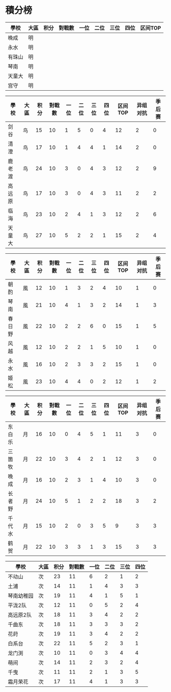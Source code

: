 # 積分榜

| 學校   | 大區 | 积分 | 對戰數 | 一位 | 二位 | 三位 | 四位 |区间TOP|
| ------ | ---- | ---- | ------ | ---- | ---- | ---- | ---- |---- |
| 晚成   | 明   |    |      |     |     |     |   |    | 
| 永水   | 明   |     |      |    |     |     |     |    | 
| 有珠山  | 明   |     |       |     |     |     |     |    | 
| 琴南   | 明   |    |       |     |    |     |   |    |
| 天童大  | 明   |   |     |     |     |    |    |    | 
| 宫守   | 明   |     |    |   |   |   |   |   | 

| 學校   | 大區 | 积分 | 對戰數 | 一位 | 二位 | 三位 | 四位 |区间TOP|异组对抗 |季后赛 |
| ------ | ---- | ---- | ------ | ---- | ---- | ---- | ---- |---- |---- |---- |
| 剑谷   | 鸟   | 15    | 10      | 1    | 5    | 0    | 4    |  12  | 2  |0 |
| 清澄   | 鸟   | 17    | 10      | 1    | 4    | 4    | 1    |  14  | 2  |0 |
| 鹿老渡 | 鸟   | 24    | 10      | 3    | 0    | 4    | 3    |  12  | 2  |9 |
| 高远原 | 鸟   | 17    | 10      | 3    | 0    | 4    | 3    |  11  |  2 |2 |
| 临海   | 鸟   | 23    | 10      | 2    | 4    | 1    | 3    |  12  | 2  |6 |
| 天童大 | 鸟   | 27    | 10      | 5    | 2    | 2    | 1    |  15  | 2  |4 |

| 學校 | 大區 | 积分 | 對戰數 | 一位 | 二位 | 三位 | 四位 |区间TOP|异组对抗 |季后赛 |
| ---- | ---- | ---- | ------ | ---- | ---- | ---- | ---- |---- |---- |---- |
| 朝酌 | 風   | 12    | 10      | 1    | 3    | 2    | 4    |  10  |  1 |0 |
| 琴南 | 風   | 21   | 10      | 4    | 1    | 3    | 2    |  14  |  1 |3 |
| 春日野 | 風   | 22    | 10      | 2    | 2    | 6    | 0    |  15  |  1 |5 |
| 风越 | 風   | 12    | 10      | 2    | 2    | 1    | 5    |  10  | 1  |0 |
| 永水 | 風   | 16    | 10      | 2    | 3    | 3    | 2    |  15  | 1  |0 |
| 姬松 | 風   | 23    | 10      | 4    | 4    | 0    | 2    |  12  |  1 |2 |

| 學校   | 大區 | 积分 | 對戰數 | 一位 | 二位 | 三位 | 四位 |区间TOP|异组对抗 |季后赛 |
| ------ | ---- | ---- | ------ | ---- | ---- | ---- | ---- |---- |---- |---- |
| 东白乐 | 月   | 16    | 10      | 0    | 4    | 5    | 1    |  11  |  3 |0 |
| 三箇牧 | 月   | 22    | 10      | 3    | 4    | 2    | 1    |  12  | 3  |0 |
| 晚成   | 月   | 16    | 10      | 2    | 3    | 1    | 4    |  10  |  3 |0 |
| 长者野 | 月   | 24    | 10      | 5    | 1    | 2    | 2    |  18  | 3  |2 |
| 千代水 | 月   | 15    | 10      | 2    | 0    | 3    | 5    |  9  | 3  |3 |
| 鹤贺   | 月   | 22    | 10      | 3    | 3    | 1    | 3    |  15  | 3  |3 |

| 學校   | 大區 | 积分 | 對戰數 | 一位 | 二位 | 三位 | 四位 |
| ------ | ---- | ---- | ------ | ---- | ---- | ---- | ---- |
| 不动山 | 次  | 23    | 11      | 6  | 2    | 1    | 2    | 
| 土浦 | 次  | 14   | 11      | 1    | 4    | 3    | 3    | 
| 琴南幼稚园 | 次  | 19    | 11      | 4   | 1   | 5    | 1    | 
| 平泷2队 | 次  | 12   | 11      | 0    | 5    | 2    | 4    | 
| 高远原2队 | 次  | 18    | 11     | 3    | 4    | 2   | 2    | 
| 千曲东 | 次  | 18    | 11     | 3    | 3    | 3    | 2    | 
| 花莳 | 次  | 19    | 11      | 3    | 4    | 2    | 2    | 
| 白系台 | 次  | 22    | 11      | 5    | 2    | 3    | 1    | 
| 龙门渕 | 次  | 10    | 11      | 0    | 3    | 4    | 4    | 
| 萌间 | 次  | 14    | 11      | 2    | 3   | 2    | 4    | 
| 千曳 | 次  | 11    | 11      | 2    | 1    | 3    | 5    | 
| 霜月荣花 | 次  | 17    | 11     | 4    | 1    | 3    | 3    | 
